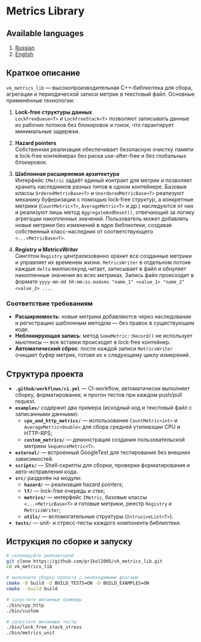 # Metrics Library

## Available languages

1. [Russian](README.md)
2. [English](README-en.md)

## Краткое описание

`vk_metrics_lib` — высокопроизводительная C++‑библиотека для сбора, агрегации и периодической записи метрик в текстовый файл. Основные применённые технологии:

1. **Lock‑free структуры данных**  
  `LockFreeQueue<T>` и `LockFreeStack<T>` позволяют записывать данные из рабочих потоков без блокировок и гонок, что гарантирует минимальные задержки.

2. **Hazard pointers**  
  Собственная реализация обеспечивает безопасную очистку памяти в lock‑free контейнерах без риска use-after-free и без глобальных блокировок.

3. **Шаблонная расширяемая архитектура**  
  Интерфейс `IMetric` задаёт единый контракт для метрик и позволяет хранить наследников разных типов в одном контейнере. Базовые классы `OrderedMetricBase<T>` и `UnorderedMetricBase<T>` реализуют механику буферизации с помощью lock‑free структур, а конкретные метрики (`CountMetric<T>`, `AverageMetric<T>` и др.) наследуются от них и реализуют лишь метод `AggregateAndReset()`, отвечающий за логику агрегации накопленных значений. Пользователь может добавлять новые метрики без изменений в ядре библиотеки, создавая собственный класс-наследник от соответствующего `<...>MetricBase<T>`.

4. **Registry и MetricsWriter**  
  Синглтон `Registry` централизованно хранит все созданные метрики и управляет их временем жизни. `MetricsWriter` в отдельном потоке каждые `delta` миллисекунд читает, записывает в файл и обнуляет накопленные значения во всех метриках. Запись файл происходит в формате
  `yyyy-mm-dd hh:mm:ss.msmsms "name_1" <value_1> "name_2" <value_2> ...`.

### Соответствие требованиям

- **Расширяемость**: новые метрики добавляются через наследование и регистрацию шаблонным методом — без правок в существующем коде.  
- **Неблокирующая запись**: метод `SomeMetric::Record()` не использует мьютексы — все вставки происходят в lock‑free контейнер.  
- **Автоматический сброс**: после каждой записи `MetricsWriter` очищает буфер метрик, готовя их к следующему циклу измерений.  

## Структура проекта

- **`.github/workflows/ci.yml`** — CI-workflow, автоматически выполняет сборку, форматирование, и прогон тестов при каждом push/pull request.
- **`examples/`** содержит два примера (исходный код и текстовый файл с записанными данными):  
  - **`cpu_and_http_metrics/`** — использование `CountMetric<int>` и `AverageMetric<double>` для сбора средней утилиазции CPU и HTTP-RPS;
  - **`custom_metrics/`** — демонстрация создания пользовательской метрики `SequenceMetric<T>`.
- **`external/`** — встроенный GoogleTest для тестирования без внешних зависимостей.
- **`scripts/`** — Shell-скрипты для сборки, проверки форматирования и авто-исправления кода.
- **`src/`** разделён на модули:
  - **`hazard/`** — реализация hazard pointers;
  - **`lf/`** — lock-free очередь и стек;
  - **`metrics/`** — интерфейс `IMetric`, базовые классы `<...>MetricBase<T>` и готовые метрики, реестр `Registry` и `MetricsWriter`;
  - **`utils/`** — вспомогательные структуры (`IntrusiveList<T>`).
- **`tests/`** — unit- и стресс-тесты каждого компонента библиотеки.

## Иструкция по сборке и запуску

```bash
# склонируйте репозиторий
git clone https://github.com/pr1kol2005/vk_metrics_lib.git
cd vk_metrics_lib

# выполните сборку проекта с необходимыми флагами
cmake -B build -D BUILD_TESTS=ON -D BUILD_EXAMPLES=ON
cmake --build build

# запустите желаемые примеры
./bin/cpp_http
./bin/custom

# запустите желаемые тесты
./bin/lock_free_stack_stress
./bin/metrics_unit
```
